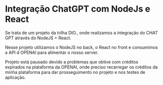  # Integração ChatGPT com NodeJs e React
Se trata de um projeto da trilha DIO., onde realizamos a integração do CHAT GPT através do NodeJS + React. 

Nesse projeto utilizamos o NodeJS no back, o React no front e consumimos a API d OPENAI para alimentar o nosso server. 

Projeto está pausado devido a problemas que obtive com créditos expirados na plataforma da OPENAI, onde preciso recarregar os créditos da minha 
plataforma para dar prosseguimento no projeto e nos testes de aplicação. 
